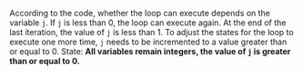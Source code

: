 According to the code, whether the loop can execute depends on the variable `j`. If `j` is less than 0, the loop can execute again. At the end of the last iteration, the value of `j` is less than 1. To adjust the states for the loop to execute one more time, `j` needs to be incremented to a value greater than or equal to 0.
State: **All variables remain integers, the value of `j` is greater than or equal to 0.**